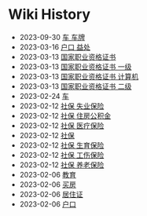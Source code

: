 # Wiki History

- 2023-09-30        [车 车牌](/0020_车_车牌)
- 2023-03-16        [户口 益处](/0019_户口_益处)
- 2023-03-13        [国家职业资格证书](/0015_国家职业资格证书)
- 2023-03-13        [国家职业资格证书 一级](/0016_国家职业资格证书_一级)
- 2023-03-13        [国家职业资格证书 计算机](/0018_国家职业资格证书_计算机)
- 2023-03-13        [国家职业资格证书 二级](/0017_国家职业资格证书_二级)
- 2023-02-24        [车](/0014_车)
- 2023-02-12        [社保 失业保险](/0011_社保_失业保险)
- 2023-02-12        [社保 住房公积金](/0013_社保_住房公积金)
- 2023-02-12        [社保 医疗保险](/0009_社保_医疗保险)
- 2023-02-12        [社保](/0007_社保)
- 2023-02-12        [社保 生育保险](/0010_社保_生育保险)
- 2023-02-12        [社保 工伤保险](/0012_社保_工伤保险)
- 2023-02-12        [社保 养老保险](/0008_社保_养老保险)
- 2023-02-06        [教育](/0006_教育)
- 2023-02-06        [买房](/0005_买房)
- 2023-02-06        [居住证](/0003_居住证)
- 2023-02-06        [户口](/0004_户口)
